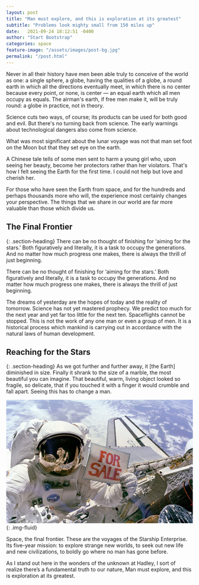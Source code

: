 ```yaml
---
layout: post
title: "Man must explore, and this is exploration at its greatest"
subtitle: "Problems look mighty small from 150 miles up"
date:   2021-09-24 18:12:51 -0400
author: "Start Bootstrap"
categories: space
feature-image: "/assets/images/post-bg.jpg"
permalink: "/post.html"
---
```


Never in all their history have men been able truly to conceive of the world as one: a single sphere, a globe, having the qualities of a globe, a round earth in which all the directions eventually meet, in which there is no center because every point, or none, is center — an equal earth which all men occupy as equals. The airman's earth, if free men make it, will be truly round: a globe in practice, not in theory.

Science cuts two ways, of course; its products can be used for both good and evil. But there's no turning back from science. The early warnings about technological dangers also come from science.

What was most significant about the lunar voyage was not that man set foot on the Moon but that they set eye on the earth.

A Chinese tale tells of some men sent to harm a young girl who, upon seeing her beauty, become her protectors rather than her violators. That's how I felt seeing the Earth for the first time. I could not help but love and cherish her.

For those who have seen the Earth from space, and for the hundreds and perhaps thousands more who will, the experience most certainly changes your perspective. The things that we share in our world are far more valuable than those which divide us.

<h2>The Final Frontier</h2>{: .section-heading}
There can be no thought of finishing for ‘aiming for the stars.’ Both figuratively and literally, it is a task to occupy the generations. And no matter how much progress one makes, there is always the thrill of just beginning.

There can be no thought of finishing for ‘aiming for the stars.’ Both figuratively and literally, it is a task to occupy the generations. And no matter how much progress one makes, there is always the thrill of just beginning.

The dreams of yesterday are the hopes of today and the reality of tomorrow. Science has not yet mastered prophecy. We predict too much for the next year and yet far too little for the next ten.
Spaceflights cannot be stopped. This is not the work of any one man or even a group of men. It is a historical process which mankind is carrying out in accordance with the natural laws of human development.

<h2>Reaching for the Stars</h2>{: .section-heading}
As we got further and further away, it [the Earth] diminished in size. Finally it shrank to the size of a marble, the most beautiful you can imagine. That beautiful, warm, living object looked so fragile, so delicate, that if you touched it with a finger it would crumble and fall apart. Seeing this has to change a man.

![dude in space](/assets/images/post-sample-image.jpg){: .img-fluid}

Space, the final frontier. These are the voyages of the Starship Enterprise. Its five-year mission: to explore strange new worlds, to seek out new life and new civilizations, to boldly go where no man has gone before.

As I stand out here in the wonders of the unknown at Hadley, I sort of realize there’s a fundamental truth to our nature, Man must explore, and this is exploration at its greatest.

